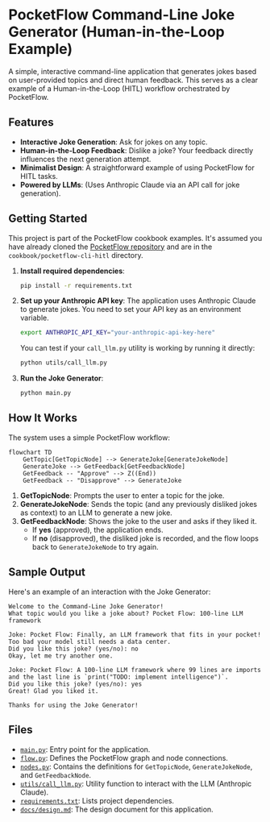 # PocketFlow Command-Line Joke Generator (Human-in-the-Loop Example)

A simple, interactive command-line application that generates jokes based on user-provided topics and direct human feedback. This serves as a clear example of a Human-in-the-Loop (HITL) workflow orchestrated by PocketFlow.

## Features

- **Interactive Joke Generation**: Ask for jokes on any topic.
- **Human-in-the-Loop Feedback**: Dislike a joke? Your feedback directly influences the next generation attempt.
- **Minimalist Design**: A straightforward example of using PocketFlow for HITL tasks.
- **Powered by LLMs**: (Uses Anthropic Claude via an API call for joke generation).

## Getting Started

This project is part of the PocketFlow cookbook examples. It's assumed you have already cloned the [PocketFlow repository](https://github.com/the-pocket/PocketFlow) and are in the `cookbook/pocketflow-cli-hitl` directory.

1.  **Install required dependencies**:
    ```bash
    pip install -r requirements.txt
    ```

2.  **Set up your Anthropic API key**:
    The application uses Anthropic Claude to generate jokes. You need to set your API key as an environment variable.
    ```bash
    export ANTHROPIC_API_KEY="your-anthropic-api-key-here"
    ```
    You can test if your `call_llm.py` utility is working by running it directly:
    ```bash
    python utils/call_llm.py
    ```

3.  **Run the Joke Generator**:
    ```bash
    python main.py
    ```

## How It Works

The system uses a simple PocketFlow workflow:

```mermaid
flowchart TD
    GetTopic[GetTopicNode] --> GenerateJoke[GenerateJokeNode]
    GenerateJoke --> GetFeedback[GetFeedbackNode]
    GetFeedback -- "Approve" --> Z((End))
    GetFeedback -- "Disapprove" --> GenerateJoke
```

1.  **GetTopicNode**: Prompts the user to enter a topic for the joke.
2.  **GenerateJokeNode**: Sends the topic (and any previously disliked jokes as context) to an LLM to generate a new joke.
3.  **GetFeedbackNode**: Shows the joke to the user and asks if they liked it.
    *   If **yes** (approved), the application ends.
    *   If **no** (disapproved), the disliked joke is recorded, and the flow loops back to `GenerateJokeNode` to try again.

## Sample Output

Here's an example of an interaction with the Joke Generator:

```
Welcome to the Command-Line Joke Generator!
What topic would you like a joke about? Pocket Flow: 100-line LLM framework

Joke: Pocket Flow: Finally, an LLM framework that fits in your pocket! Too bad your model still needs a data center.
Did you like this joke? (yes/no): no
Okay, let me try another one.

Joke: Pocket Flow: A 100-line LLM framework where 99 lines are imports and the last line is `print("TODO: implement intelligence")`.
Did you like this joke? (yes/no): yes
Great! Glad you liked it.

Thanks for using the Joke Generator!
```

## Files

-   [`main.py`](./main.py): Entry point for the application.
-   [`flow.py`](./flow.py): Defines the PocketFlow graph and node connections.
-   [`nodes.py`](./nodes.py): Contains the definitions for `GetTopicNode`, `GenerateJokeNode`, and `GetFeedbackNode`.
-   [`utils/call_llm.py`](./utils/call_llm.py): Utility function to interact with the LLM (Anthropic Claude).
-   [`requirements.txt`](./requirements.txt): Lists project dependencies.
-   [`docs/design.md`](./docs/design.md): The design document for this application.